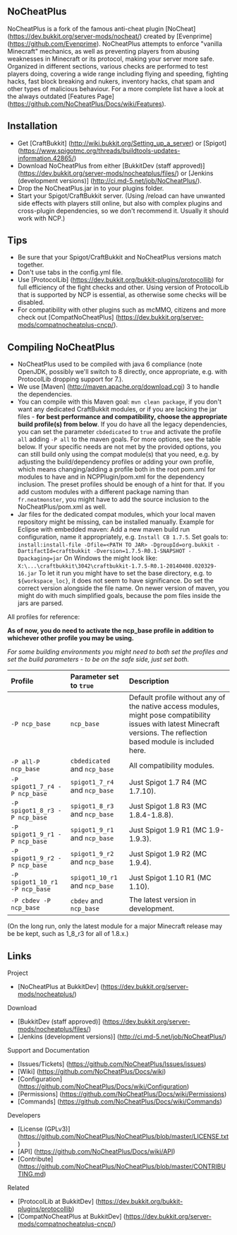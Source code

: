 NoCheatPlus
---------
NoCheatPlus is a fork of the famous anti-cheat plugin [NoCheat] (https://dev.bukkit.org/server-mods/nocheat/) created by [Evenprime] (https://github.com/Evenprime). NoCheatPlus attempts to enforce "vanilla Minecraft" mechanics, as well as preventing players from abusing weaknesses in Minecraft or its protocol, making your server more safe. Organized in different sections, various checks are performed to test players doing, covering a wide range including flying and speeding, fighting hacks, fast block breaking and nukers, inventory hacks, chat spam and other types of malicious behaviour. For a more complete list have a look at the always outdated [Features Page] (https://github.com/NoCheatPlus/Docs/wiki/Features).

Installation
---------
* Get [CraftBukkit] (http://wiki.bukkit.org/Setting_up_a_server) or [Spigot] (https://www.spigotmc.org/threads/buildtools-updates-information.42865/)
* Download NoCheatPlus from either [BukkitDev (staff approved)] (https://dev.bukkit.org/server-mods/nocheatplus/files/) or [Jenkins (development versions)] (http://ci.md-5.net/job/NoCheatPlus/).
* Drop the NoCheatPlus.jar in to your plugins folder.
* Start your Spigot/CraftBukkit server. (Using /reload can have unwanted side effects with players still online, but also with complex plugins and cross-plugin dependencies, so we don't recommend it. Usually it should work with NCP.)

Tips
---------
* Be sure that your Spigot/CraftBukkit and NoCheatPlus versions match together.
* Don't use tabs in the config.yml file.
* Use [ProtocolLib] (https://dev.bukkit.org/bukkit-plugins/protocollib) for full efficiency of the fight checks and other. Using version of ProtocolLib that is supported by NCP is essential, as otherwise some checks will be disabled.
* For compatibility with other plugins such as mcMMO, citizens and more check out [CompatNoCheatPlus] (https://dev.bukkit.org/server-mods/compatnocheatplus-cncp/).

Compiling NoCheatPlus
---------
* NoCheatPlus used to be compiled with java 6 compliance (note OpenJDK, possibly we'll switch to 8 directly, once appropriate, e.g. with ProtocolLib dropping support for 7.).
* We use [Maven] (http://maven.apache.org/download.cgi) 3 to handle the dependencies.
* You can compile with this Maven goal: `mvn clean package`, if you don't want any dedicated CraftBukkit modules, or if you are lacking the jar files - **for best performance  and compatibility, choose the appropriate build profile(s) from below**. If you do have all the legacy dependencies, you can set the parameter `cbdedicated` to `true` and activate the profile `all` adding `-P all` to the maven goals. For more options, see the table below. If your specific needs are not met by the provided options, you can still build only using the compat module(s) that you need, e.g. by adjusting the build/dependency profiles or adding your own profile, which means changing/adding a profile both in the root pom.xml for modules to have and in NCPPlugin/pom.xml for the dependency inclusion. The preset profiles should be enough of a hint for that. If you add custom modules with a different package naming than `fr.neatmonster`, you might have to add the source inclusion to the NoCheatPlus/pom.xml as well.
* Jar files for the dedicated compat modules, which your local maven repository might be missing, can be installed manually.
Example for Eclipse with embedded maven:
Add a new maven build run configuration, name it appropriately, e.g. ```Install CB 1.7.5```.
Set goals to: ```install:install-file -Dfile=<PATH TO JAR> -DgroupId=org.bukkit -DartifactId=craftbukkit -Dversion=1.7.5-R0.1-SNAPSHOT -Dpackaging=jar```
On Windows the <PATH TO JAR> might look like:  ```X:\...\craftbukkit\3042\craftbukkit-1.7.5-R0.1-20140408.020329-16.jar```
To let it run you might have to set the base directory, e.g. to ```${workspace_loc}```, it does not seem to have significance.
Do set the correct version alongside the file name. On newer version of maven, you might do with much simplified goals, because the pom files inside the jars are parsed.

All profiles for reference:

**As of now, you do need to activate the ncp_base profile in addition to whichever other profile you may be using.**

_For some building environments you might need to both set the profiles and set the build parameters - to be on the safe side, just set both._

| Profile | Parameter set to `true` | Description |
| :------------------ | :----------------------------- | :-------------- |
| `-P ncp_base` | `ncp_base` | Default profile without any of the native access modules, might pose compatibility issues with latest Minecraft versions. The reflection based module is included here. |
| `-P all-P ncp_base` | `cbdedicated` and `ncp_base` | All compatibility modules. |
| `-P spigot1_7_r4 -P ncp_base` | `spigot1_7_r4` and `ncp_base` | Just Spigot 1.7 R4 (MC 1.7.10). |
| `-P spigot1_8_r3 -P ncp_base` | `spigot1_8_r3` and `ncp_base` | Just Spigot 1.8 R3 (MC 1.8.4-1.8.8). |
| `-P spigot1_9_r1 -P ncp_base` | `spigot1_9_r1` and `ncp_base` | Just Spigot 1.9 R1 (MC 1.9-1.9.3). |
| `-P spigot1_9_r2 -P ncp_base` | `spigot1_9_r2` and `ncp_base` | Just Spigot 1.9 R2 (MC 1.9.4). |
| `-P spigot1_10_r1 -P ncp_base` | `spigot1_10_r1` and `ncp_base` | Just Spigot 1.10 R1 (MC 1.10). |
| `-P cbdev -P ncp_base` | `cbdev` and `ncp_base` | The latest version in development. |

(On the long run, only the latest module for a major Minecraft release may be be kept, such as 1_8_r3 for all of 1.8.x.)

Links
---------

Project
* [NoCheatPlus at BukkitDev] (https://dev.bukkit.org/server-mods/nocheatplus/)

Download
* [BukkitDev (staff approved)] (https://dev.bukkit.org/server-mods/nocheatplus/files/)
* [Jenkins (development versions)] (http://ci.md-5.net/job/NoCheatPlus/)

Support and Documentation
* [Issues/Tickets] (https://github.com/NoCheatPlus/Issues/issues)
* [Wiki] (https://github.com/NoCheatPlus/Docs/wiki)
* [Configuration] (https://github.com/NoCheatPlus/Docs/wiki/Configuration)
* [Permissions] (https://github.com/NoCheatPlus/Docs/wiki/Permissions)
* [Commands] (https://github.com/NoCheatPlus/Docs/wiki/Commands)

Developers
* [License (GPLv3)] (https://github.com/NoCheatPlus/NoCheatPlus/blob/master/LICENSE.txt)
* [API] (https://github.com/NoCheatPlus/Docs/wiki/API)
* [Contribute] (https://github.com/NoCheatPlus/NoCheatPlus/blob/master/CONTRIBUTING.md)

Related
* [ProtocolLib at BukkitDev] (https://dev.bukkit.org/bukkit-plugins/protocollib)
* [CompatNoCheatPlus at BukkitDev] (https://dev.bukkit.org/server-mods/compatnocheatplus-cncp/)
